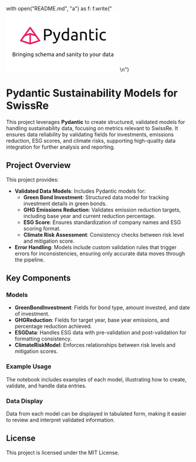 with open("README.md", "a") as f: f.write("![Pydantic](Pydantic_logo.png)\n")

# Pydantic Sustainability Models for SwissRe

This project leverages **Pydantic** to create structured, validated models for handling sustainability data, focusing on metrics relevant to SwissRe. It ensures data reliability by validating fields for investments, emissions reduction, ESG scores, and climate risks, supporting high-quality data integration for further analysis and reporting.

## Project Overview

This project provides:

- **Validated Data Models**: Includes Pydantic models for:
  - **Green Bond Investment**: Structured data model for tracking investment details in green bonds.
  - **GHG Emissions Reduction**: Validates emission reduction targets, including base year and current reduction percentage.
  - **ESG Score**: Ensures standardization of company names and ESG scoring format.
  - **Climate Risk Assessment**: Consistency checks between risk level and mitigation score.
- **Error Handling**: Models include custom validation rules that trigger errors for inconsistencies, ensuring only accurate data moves through the pipeline.

## Key Components

### Models

- **GreenBondInvestment**: Fields for bond type, amount invested, and date of investment.
- **GHGReduction**: Fields for target year, base year emissions, and percentage reduction achieved.
- **ESGData**: Handles ESG data with pre-validation and post-validation for formatting consistency.
- **ClimateRiskModel**: Enforces relationships between risk levels and mitigation scores.

### Example Usage

The notebook includes examples of each model, illustrating how to create, validate, and handle data entries.

### Data Display

Data from each model can be displayed in tabulated form, making it easier to review and interpret validated information.

## License

This project is licensed under the MIT License.
